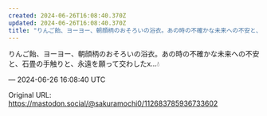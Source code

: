 ```yaml
---
created: 2024-06-26T16:08:40.370Z
updated: 2024-06-26T16:08:40.370Z
title: "りんご飴、ヨーヨー、朝顔柄のおそろいの浴衣。あの時の不確かな未来への不安と、石畳の手触りと、永遠を願って交わしたx…💧[...]"
---
```


<p>りんご飴、ヨーヨー、朝顔柄のおそろいの浴衣。あの時の不確かな未来への不安と、石畳の手触りと、永遠を願って交わしたx…💧</p>

&mdash; 2024-06-26 16:08:40 UTC

Original URL: https://mastodon.social/@sakuramochi0/112683785936733602
